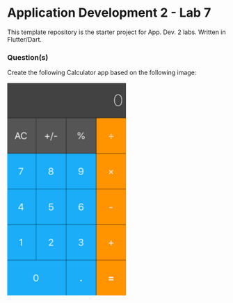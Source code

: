 # Application Development 2 - Lab 7

This template repository is the starter project for App. Dev. 2 labs. Written in Flutter/Dart.

### Question(s)

Create the following Calculator app based on the following image:

![](Calculator.png)
